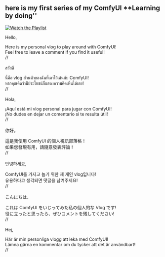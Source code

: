 ## here is my first series of my ComfyUI **Learning by doing''

[![Watch the Playlist](https://img.youtube.com/vi/KvZRuwcZ3Is/0.jpg)](https://www.youtube.com/playlist?list=PLSPWSpkmItyKRoaAHRMbXVf70yb_2utLi)


Hello,

Here is my personal vlog to play around with ComfyUI! <br>
Feel free to leave a comment if you find it useful!<br>
//<br><br>
สวัสดี<br>

นี่คือ vlog ส่วนตัวของฉันที่เอาไว้เล่นกับ ComfyUI!<br>
หากคุณคิดว่ามีประโยชน์ก็แสดงความคิดเห็นได้เลย!<br>
//<br><br>
Hola,<br>

¡Aquí está mi vlog personal para jugar con ComfyUI!<br>
¡No dudes en dejar un comentario si te resulta útil!<br>
//<br><br>
你好，<br>

這是我使用 ComfyUI 的個人視訊部落格！<br>
如果您發現有用，請隨意發表評論！<br>
//<br><br>
안녕하세요,<br>

ComfyUI를 가지고 놀기 위한 제 개인 vlog입니다!<br>
유용하다고 생각되면 댓글을 남겨주세요!<br>
//<br><br>
こんにちは、<br>

これは ComfyUI をいじってみた私の個人的な Vlog です!<br>
役に立ったと思ったら、ぜひコメントを残してください!<br>
//<br><br>
Hej,<br>

Här är min personliga vlogg att leka med ComfyUI!<br>
Lämna gärna en kommentar om du tycker att det är användbart!<br>
//<br>
